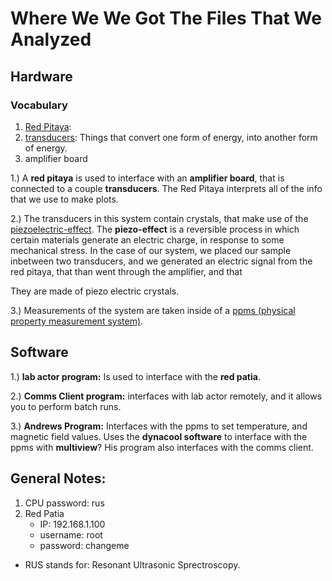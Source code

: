 

# Where We We Got The Files That We Analyzed #

## Hardware ##

### Vocabulary ###
1. [Red Pitaya](https://www.redpitaya.com/index2):
2. [transducers](https://en.wikipedia.org/wiki/Transducer): Things that convert
   one form of energy, into another form of energy.
3. amplifier board

1.) A **red pitaya** is used to interface 
with an **amplifier board**, that is connected to a couple **transducers**.
The Red Pitaya interprets all of the info that we use to make plots.

2.) The transducers in this system contain crystals, that make use of the 
[piezoelectric-effect](http://www.nanomotion.com/piezo-ceramic-motor-technology/piezoelectric-effect/).
The **piezo-effect** is a reversible process in which certain materials generate
an electric charge, in response to some mechanical stress. In the case of our
system, we placed our sample inbetween two transducers, and we generated an 
electric signal from the red pitaya, that than went through the amplifier, 
and that

They are made of piezo electric crystals.

3.) Measurements of the system are taken inside of a [ppms (physical property
measurement system)](https://www.qdusa.com/products/ppms.html).

## Software ##
1.) **lab actor program:** Is used to interface with the **red patia**.

2.) **Comms Client program:** interfaces with lab actor remotely, and it allows
you to perform batch runs.

3.) **Andrews Program:** Interfaces with the ppms to set temperature, and 
magnetic field values. Uses the **dynacool software** to interface with the 
ppms with **multiview**? His program also interfaces with the comms client.

## General Notes: ##
1. CPU password: rus
2. Red Patia 
    - IP: 192.168.1.100
    - username: root
    - password: changeme


* RUS stands for: Resonant Ultrasonic Sprectroscopy.


